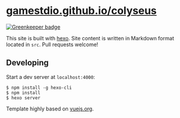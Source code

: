 # [gamestdio.github.io/colyseus](http://gamestdio.github.io/colyseus)

[![Greenkeeper badge](https://badges.greenkeeper.io/gamestdio/colyseus-website.svg)](https://greenkeeper.io/)

This site is built with [hexo](http://hexo.io/). Site content is written in Markdown format located in `src`. Pull requests welcome!

## Developing

Start a dev server at `localhost:4000`:

```
$ npm install -g hexo-cli
$ npm install
$ hexo server
```

Template highly based on [vuejs.org](https://github.com/vuejs/vuejs.org/).
